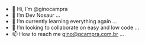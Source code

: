 - 👋 Hi, I’m @ginocampra
- 👀 I’m Dev Nosaur ...
- 🌱 I’m currently learning everything again ...
- 💞️ I’m looking to collaborate on easy and low code ...
- 📫 How to reach me gino@gcampra.com.br ...

<!---
ginocampra/ginocampra is a ✨ special ✨ repository because its `README.md` (this file) appears on your GitHub profile.
You can click the Preview link to take a look at your changes.
--->
